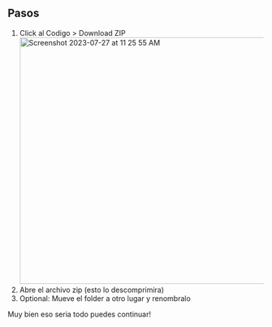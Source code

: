 
## Pasos
1. Click al Codigo > Download ZIP <br>
   <img width="485" alt="Screenshot 2023-07-27 at 11 25 55 AM" src="https://github.com/SuperSimpleDev/javascript-lesson-14-starting-code/assets/70604577/610f8222-1508-46a2-84ec-cc7f7a56fd0d">
2. Abre el archivo zip (esto lo descomprimira)
3. Optional: Mueve el folder a otro lugar y renombralo

Muy bien eso seria todo puedes continuar!
